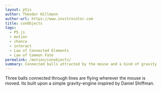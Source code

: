 ```yaml
---  
layout: p5js
author: Theodor Hillmann
author-url: https://www.invitrocolor.com
title: conObjects
tags:
  - P5.js
  - motion
  - chance
  - interact
  - Law of Connected Elements
  - Law of Common Fate
permalink: /motion/conobjects/
summary: Connected balls attracted by the mouse and a kind of gravity
---
```


Three balls connected through lines are flying wherever the mouse is moved. Its built upon a simple gravity-engine inspired by Daniel Shiffman.
